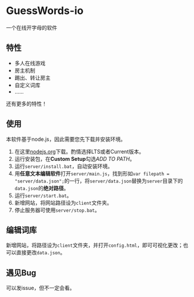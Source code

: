 # GuessWords-io

一个在线开字母的软件

## 特性

+ 多人在线游戏
+ 房主机制
+ 踢出、转让房主
+ 自定义词库
+ ……

还有更多的特性！

## 使用

本软件基于node.js，因此需要您先下载并安装环境。

1. 在这里[nodejs.org](https://nodejs.org "下载网址")下载。酌情选择LTS或者Current版本。
2. 运行安装包，在**Custom Setup**勾选*ADD TO PATH*。
3. 运行`server/install.bat`，自动安装环境。
4. 用**任意文本编辑软件**打开`server/main.js`，找到形如`var filepath = "server/data.json";`的一行，将`server/data.json`替换为`server`目录下的`data.json`的**绝对路径**。
5. 运行`server/start.bat`。
6. 新增网站，将网站路径设为`client`文件夹。
7. 停止服务器可使用`server/stop.bat`。

## 编辑词库

新增网站，将路径设为`client`文件夹，并打开`config.html`，即可可视化更改；也可以直接更改`data.json`。

## 遇见Bug

可以发issue，但不一定会看。
